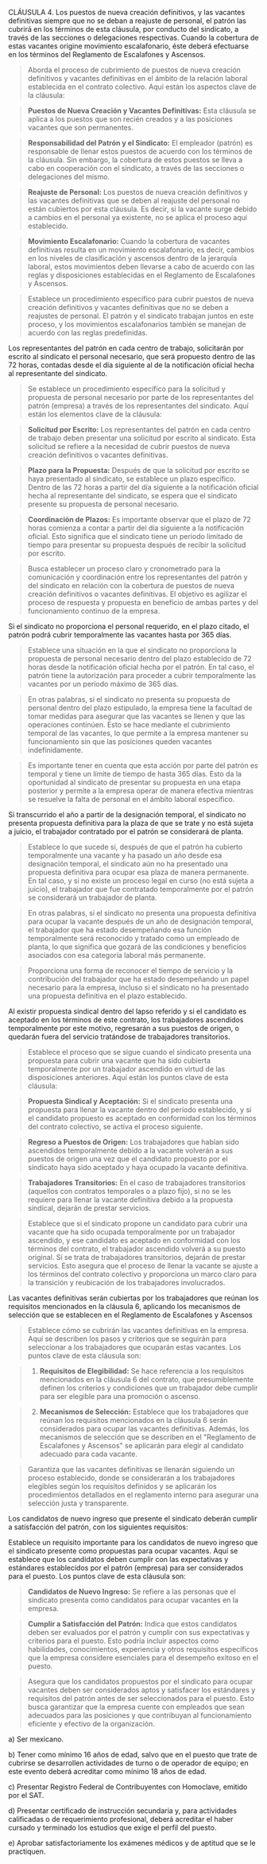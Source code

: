CLÁUSULA 4. Los puestos de nueva creación definitivos, y las vacantes definitivas siempre
que no se deban a reajuste de personal, el patrón las cubrirá en los términos de esta cláusula,
por conducto del sindicato, a través de las secciones o delegaciones respectivas. Cuando la
cobertura de estas vacantes origine movimiento escalafonario, éste deberá efectuarse en los
términos del Reglamento de Escalafones y Ascensos.

> Aborda el proceso de cubrimiento de puestos de nueva creación definitivos y vacantes definitivas en el ámbito de la relación laboral establecida en el contrato colectivo. Aquí están los aspectos clave de la cláusula:

> **Puestos de Nueva Creación y Vacantes Definitivas:** Esta cláusula se aplica a los puestos que son recién creados y a las posiciones vacantes que son permanentes.

> **Responsabilidad del Patrón y el Sindicato:** El empleador (patrón) es responsable de llenar estos puestos de acuerdo con los términos de la cláusula. Sin embargo, la cobertura de estos puestos se lleva a cabo en cooperación con el sindicato, a través de las secciones o delegaciones del mismo.

> **Reajuste de Personal:** Los puestos de nueva creación definitivos y las vacantes definitivas que se deben al reajuste del personal no están cubiertos por esta cláusula. Es decir, si la vacante surge debido a cambios en el personal ya existente, no se aplica el proceso aquí establecido.

> **Movimiento Escalafonario:** Cuando la cobertura de vacantes definitivas resulta en un movimiento escalafonario, es decir, cambios en los niveles de clasificación y ascensos dentro de la jerarquía laboral, estos movimientos deben llevarse a cabo de acuerdo con las reglas y disposiciones establecidas en el Reglamento de Escalafones y Ascensos.

> Establece un procedimiento específico para cubrir puestos de nueva creación definitivos y vacantes definitivas que no se deben a reajustes de personal. El patrón y el sindicato trabajan juntos en este proceso, y los movimientos escalafonarios también se manejan de acuerdo con las reglas predefinidas.

Los representantes del patrón en cada centro de trabajo, solicitarán por escrito al sindicato el
personal necesario, que será propuesto dentro de las 72 horas, contadas desde el día siguiente
al de la notificación oficial hecha al representante del sindicato. 

> Se establece un procedimiento específico para la solicitud y propuesta de personal necesario por parte de los representantes del patrón (empresa) a través de los representantes del sindicato. Aquí están los elementos clave de la cláusula:

> **Solicitud por Escrito:** Los representantes del patrón en cada centro de trabajo deben presentar una solicitud por escrito al sindicato. Esta solicitud se refiere a la necesidad de cubrir puestos de nueva creación definitivos o vacantes definitivas.

> **Plazo para la Propuesta:** Después de que la solicitud por escrito se haya presentado al sindicato, se establece un plazo específico. Dentro de las 72 horas a partir del día siguiente a la notificación oficial hecha al representante del sindicato, se espera que el sindicato presente su propuesta de personal necesario.

> **Coordinación de Plazos:** Es importante observar que el plazo de 72 horas comienza a contar a partir del día siguiente a la notificación oficial. Esto significa que el sindicato tiene un periodo limitado de tiempo para presentar su propuesta después de recibir la solicitud por escrito.

> Busca establecer un proceso claro y cronometrado para la comunicación y coordinación entre los representantes del patrón y del sindicato en relación con la cobertura de puestos de nueva creación definitivos o vacantes definitivas. El objetivo es agilizar el proceso de respuesta y propuesta en beneficio de ambas partes y del funcionamiento continuo de la empresa.

Si el sindicato no proporciona el personal requerido, en el plazo citado, el patrón podrá cubrir
temporalmente las vacantes hasta por 365 días.

> Establece una situación en la que el sindicato no proporciona la propuesta de personal necesario dentro del plazo establecido de 72 horas desde la notificación oficial hecha por el patrón. En tal caso, el patrón tiene la autorización para proceder a cubrir temporalmente las vacantes por un período máximo de 365 días.

> En otras palabras, si el sindicato no presenta su propuesta de personal dentro del plazo estipulado, la empresa tiene la facultad de tomar medidas para asegurar que las vacantes se llenen y que las operaciones continúen. Esto se hace mediante el cubrimiento temporal de las vacantes, lo que permite a la empresa mantener su funcionamiento sin que las posiciones queden vacantes indefinidamente.

> Es importante tener en cuenta que esta acción por parte del patrón es temporal y tiene un límite de tiempo de hasta 365 días. Esto da la oportunidad al sindicato de presentar su propuesta en una etapa posterior y permite a la empresa operar de manera efectiva mientras se resuelve la falta de personal en el ámbito laboral específico.

Si transcurrido el año a partir de la designación temporal, el sindicato no presenta propuesta
definitiva para la plaza de que se trate y no está sujeta a juicio, el trabajador contratado por el
patrón se considerará de planta. 

> Establece lo que sucede si, después de que el patrón ha cubierto temporalmente una vacante y ha pasado un año desde esa designación temporal, el sindicato aún no ha presentado una propuesta definitiva para ocupar esa plaza de manera permanente. En tal caso, y si no existe un proceso legal en curso (no está sujeta a juicio), el trabajador que fue contratado temporalmente por el patrón se considerará un trabajador de planta.

> En otras palabras, si el sindicato no presenta una propuesta definitiva para ocupar la vacante después de un año de designación temporal, el trabajador que ha estado desempeñando esa función temporalmente será reconocido y tratado como un empleado de planta, lo que significa que gozará de las condiciones y beneficios asociados con esa categoría laboral más permanente.

> Proporciona una forma de reconocer el tiempo de servicio y la contribución del trabajador que ha estado desempeñando un papel necesario para la empresa, incluso si el sindicato no ha presentado una propuesta definitiva en el plazo establecido.

Al existir propuesta sindical dentro del lapso referido y si el candidato es aceptado en los
términos de este contrato, los trabajadores ascendidos temporalmente por este motivo,
regresarán a sus puestos de origen, o quedarán fuera del servicio tratándose de trabajadores
transitorios.

> Establece el proceso que se sigue cuando el sindicato presenta una propuesta para cubrir una vacante que ha sido cubierta temporalmente por un trabajador ascendido en virtud de las disposiciones anteriores. Aquí están los puntos clave de esta cláusula:

> **Propuesta Sindical y Aceptación:** Si el sindicato presenta una propuesta para llenar la vacante dentro del período establecido, y si el candidato propuesto es aceptado en conformidad con los términos del contrato colectivo, se activa el proceso siguiente.

> **Regreso a Puestos de Origen:** Los trabajadores que habían sido ascendidos temporalmente debido a la vacante volverán a sus puestos de origen una vez que el candidato propuesto por el sindicato haya sido aceptado y haya ocupado la vacante definitiva.

> **Trabajadores Transitorios:** En el caso de trabajadores transitorios (aquellos con contratos temporales o a plazo fijo), si no se les requiere para llenar la vacante definitiva debido a la propuesta sindical, dejarán de prestar servicios.

> Establece que si el sindicato propone un candidato para cubrir una vacante que ha sido ocupada temporalmente por un trabajador ascendido, y ese candidato es aceptado en conformidad con los términos del contrato, el trabajador ascendido volverá a su puesto original. Si se trata de trabajadores transitorios, dejarán de prestar servicios. Esto asegura que el proceso de llenar la vacante se ajuste a los términos del contrato colectivo y proporciona un marco claro para la transición y reubicación de los trabajadores involucrados.

Las vacantes definitivas serán cubiertas por los trabajadores que reúnan los requisitos
mencionados en la cláusula 6, aplicando los mecanismos de selección que se establecen en el
Reglamento de Escalafones y Ascensos

> Establece cómo se cubrirán las vacantes definitivas en la empresa. Aquí se describen los pasos y criterios que se seguirán para seleccionar a los trabajadores que ocuparán estas vacantes. Los puntos clave de esta cláusula son:

> 1. **Requisitos de Elegibilidad:** Se hace referencia a los requisitos mencionados en la cláusula 6 del contrato, que presumiblemente definen los criterios y condiciones que un trabajador debe cumplir para ser elegible para una promoción o ascenso.

> 2. **Mecanismos de Selección:** Establece que los trabajadores que reúnan los requisitos mencionados en la cláusula 6 serán considerados para ocupar las vacantes definitivas. Además, los mecanismos de selección que se describen en el "Reglamento de Escalafones y Ascensos" se aplicarán para elegir al candidato adecuado para cada vacante.

> Garantiza que las vacantes definitivas se llenarán siguiendo un proceso establecido, donde se considerarán a los trabajadores elegibles según los requisitos definidos y se aplicarán los procedimientos detallados en el reglamento interno para asegurar una selección justa y transparente.

Los candidatos de nuevo ingreso que presente el sindicato deberán cumplir a satisfacción del
patrón, con los siguientes requisitos: 

Establece un requisito importante para los candidatos de nuevo ingreso que el sindicato presente como propuestas para ocupar vacantes. Aquí se establece que los candidatos deben cumplir con las expectativas y estándares establecidos por el patrón (empresa) para ser considerados para el puesto. Los puntos clave de esta cláusula son:

> **Candidatos de Nuevo Ingreso:** Se refiere a las personas que el sindicato presenta como candidatos para ocupar vacantes en la empresa.

> **Cumplir a Satisfacción del Patrón:** Indica que estos candidatos deben ser evaluados por el patrón y cumplir con sus expectativas y criterios para el puesto. Esto podría incluir aspectos como habilidades, conocimientos, experiencia y otros requisitos específicos que la empresa considere esenciales para el desempeño exitoso en el puesto.

> Asegura que los candidatos propuestos por el sindicato para ocupar vacantes deben ser considerados aptos y satisfacer los estándares y requisitos del patrón antes de ser seleccionados para el puesto. Esto busca garantizar que la empresa cuente con empleados que sean adecuados para las posiciones y que contribuyan al funcionamiento eficiente y efectivo de la organización.

a) Ser mexicano.

b) Tener como mínimo 16 años de edad, salvo que en el puesto que trate de cubrirse se
desarrollen actividades de turno o de operador de equipo; en este evento deberá acreditar como
mínimo 18 años de edad.

c) Presentar Registro Federal de Contribuyentes con Homoclave, emitido por el SAT.

d) Presentar certificado de instrucción secundaria y, para actividades calificadas o de
requerimiento profesional, deberá acreditar el haber cursado y terminado los estudios que exige
el perfil del puesto.

e) Aprobar satisfactoriamente los exámenes médicos y de aptitud que se le practiquen.

